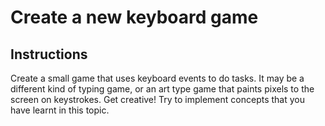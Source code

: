 # Create a new keyboard game

## Instructions

Create a small game that uses keyboard events to do tasks. It may be a different kind of typing game, or an art type game that paints pixels to the screen on keystrokes. Get creative! Try to implement concepts that you have learnt in this topic.